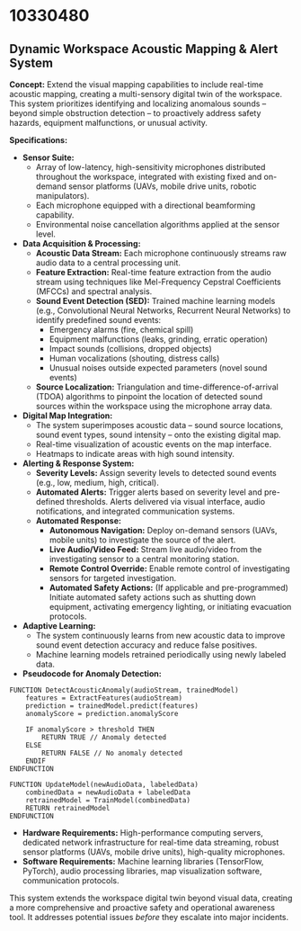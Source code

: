 # 10330480

## Dynamic Workspace Acoustic Mapping & Alert System

**Concept:** Extend the visual mapping capabilities to include real-time acoustic mapping, creating a multi-sensory digital twin of the workspace. This system prioritizes identifying and localizing anomalous sounds – beyond simple obstruction detection – to proactively address safety hazards, equipment malfunctions, or unusual activity.

**Specifications:**

*   **Sensor Suite:**
    *   Array of low-latency, high-sensitivity microphones distributed throughout the workspace, integrated with existing fixed and on-demand sensor platforms (UAVs, mobile drive units, robotic manipulators).
    *   Each microphone equipped with a directional beamforming capability.
    *   Environmental noise cancellation algorithms applied at the sensor level.
*   **Data Acquisition & Processing:**
    *   **Acoustic Data Stream:** Each microphone continuously streams raw audio data to a central processing unit.
    *   **Feature Extraction:** Real-time feature extraction from the audio stream using techniques like Mel-Frequency Cepstral Coefficients (MFCCs) and spectral analysis.
    *   **Sound Event Detection (SED):** Trained machine learning models (e.g., Convolutional Neural Networks, Recurrent Neural Networks) to identify predefined sound events:
        *   Emergency alarms (fire, chemical spill)
        *   Equipment malfunctions (leaks, grinding, erratic operation)
        *   Impact sounds (collisions, dropped objects)
        *   Human vocalizations (shouting, distress calls)
        *   Unusual noises outside expected parameters (novel sound events)
    *   **Source Localization:** Triangulation and time-difference-of-arrival (TDOA) algorithms to pinpoint the location of detected sound sources within the workspace using the microphone array data.
*   **Digital Map Integration:**
    *   The system superimposes acoustic data – sound source locations, sound event types, sound intensity – onto the existing digital map.
    *   Real-time visualization of acoustic events on the map interface.
    *   Heatmaps to indicate areas with high sound intensity.
*   **Alerting & Response System:**
    *   **Severity Levels:** Assign severity levels to detected sound events (e.g., low, medium, high, critical).
    *   **Automated Alerts:** Trigger alerts based on severity level and pre-defined thresholds. Alerts delivered via visual interface, audio notifications, and integrated communication systems.
    *   **Automated Response:**
        *   **Autonomous Navigation:** Deploy on-demand sensors (UAVs, mobile units) to investigate the source of the alert.
        *   **Live Audio/Video Feed:** Stream live audio/video from the investigating sensor to a central monitoring station.
        *   **Remote Control Override:** Enable remote control of investigating sensors for targeted investigation.
        *   **Automated Safety Actions:** (If applicable and pre-programmed) Initiate automated safety actions such as shutting down equipment, activating emergency lighting, or initiating evacuation protocols.
*   **Adaptive Learning:**
    *   The system continuously learns from new acoustic data to improve sound event detection accuracy and reduce false positives.
    *   Machine learning models retrained periodically using newly labeled data.
*   **Pseudocode for Anomaly Detection:**

```
FUNCTION DetectAcousticAnomaly(audioStream, trainedModel)
    features = ExtractFeatures(audioStream)
    prediction = trainedModel.predict(features)
    anomalyScore = prediction.anomalyScore

    IF anomalyScore > threshold THEN
        RETURN TRUE // Anomaly detected
    ELSE
        RETURN FALSE // No anomaly detected
    ENDIF
ENDFUNCTION

FUNCTION UpdateModel(newAudioData, labeledData)
    combinedData = newAudioData + labeledData
    retrainedModel = TrainModel(combinedData)
    RETURN retrainedModel
ENDFUNCTION
```

*   **Hardware Requirements:** High-performance computing servers, dedicated network infrastructure for real-time data streaming, robust sensor platforms (UAVs, mobile drive units), high-quality microphones.
*   **Software Requirements:** Machine learning libraries (TensorFlow, PyTorch), audio processing libraries, map visualization software, communication protocols.

This system extends the workspace digital twin beyond visual data, creating a more comprehensive and proactive safety and operational awareness tool. It addresses potential issues *before* they escalate into major incidents.